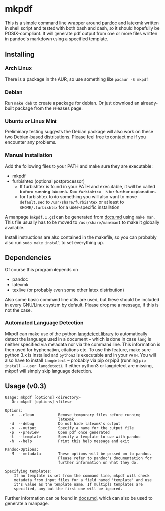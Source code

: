 # mkpdf

This is a simple command line wrapper around pandoc and latexmk written in
shell script and tested with both bash and dash, so it should hopefully be
POSIX-compliant. It will generate pdf output from one or more files written in
pandoc's markdown using a specified template.


## Installing

### Arch Linux

There is a package in the AUR, so use something like `pacaur -S mkpdf`

### Debian

Run `make deb` to create a package for debian. Or just download an
already-built package from the releases page.

### Ubuntu or Linux Mint

Preliminary testing suggests the Debian package will also work on these two
Debian-based distributions. Please feel free to contact me if you encounter
any problems.

### Manual Installation

Add the following files to your PATH and make sure they are executable:

- mkpdf
- furbishtex (optional postprocessor)
    * If furbishtex is found in your PATH and executable, it will be called
      before running latexmk. See ``furbishtex -h`` for further explanation.
    * for furbishtex to do something you will also want to
      move ``default.sed`` to ``/usr/share/furbishtex`` or
      at least to ``$HOME/.furbishtex`` for a user-specific
      installation

A manpage (`mkpdf.1.gz`) can be generated from [docs.md](docs.md) using
`make man`. This file usually has to be moved to `/usr/share/man/man1` to make
it globally available.

Install instructions are also contained in the makefile, so you can probably
also run `sudo make install` to set everything up.


## Dependencies

Of course this program depends on

- pandoc
- latexmk
- texlive (or probably even some other latex distribution)

Also some basic command line utils are used, but these should be included
in every GNU/Linux system by default. Please drop me a message, if this is
not the case.

### Automated Language Detection

Mkpdf can make use of the python [langdetect
library](https://pypi.python.org/pypi/langdetect) to automatically detect the
language used in a document – which is done in case `lang` is neither specified
via metadata nor via the command line. This information is then used for
hyphenation, citations etc. To use this feature, make sure python 3.x is
installed and `python3` is executable and in your `PATH`. You will also have to
install `langdetect` – probably via pip or pip3 (running `pip install --user
langdetect`). If either python3 or langdetect are missing, mkpdf will simply
skip language detection.

## Usage (v0.3)

```
Usage: mkpdf [options] <directory>
   Or: mkpdf [options] <files>

Options:
  -c  --clean           Remove temporary files before running
                        latexmk
  -d  --debug           Do not hide latexmk's output
  -o  --output          Specify a name for the output file
  -p  --preview         Open pdf once generated
  -t  --template        Specify a template to use with pandoc
  -h  --help            Print this help message and exit

Pandoc-Options:
  -M  --metadata        These options will be passed on to pandoc.
                        Please refer to pandoc's documentation for
                        further information on what they do.

Specifying templates:
    If no template is set from the command line, mkpdf will check
    metadata from input files for a field named 'template' and use
    it's value as the template name. If multiple templates are
    specified, any but the first one will be ignored.
```

Further information can be found in [docs.md](docs.md), which can also be used
to generate a manpage.
